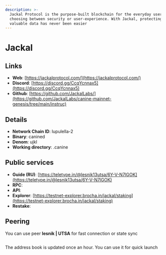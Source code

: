 ```yaml
---
description: >-
  Jackal Protocol is the purpose-built blockchain for the everyday user. No more
  choosing between security or user-experience. With Jackal, protecting your
  valuable data has never been easier
---
```


# Jackal

## Links

* **Web**: [https://jackalprotocol.com/](https://jackalprotocol.com/)
* **Discord**: [https://discord.gg/CcqYcnnax5](https://discord.gg/CcqYcnnax5)
* **Github**: [https://github.com/JackalLabs/](https://github.com/JackalLabs/canine-mainnet-genesis/tree/main/instruc)

## **Details**

* **Network Chain ID**: lupulella-2
* **Binary**: canined
* **Denom**: ujkl
* **Working directory**: .canine

## Public services

* **Guide (RU)**: [https://teletype.in/@lesnik13utsa/6Y-V-N7lGOK](https://teletype.in/@lesnik13utsa/6Y-V-N7lGOK)
* **RPC**:&#x20;
* **API**:&#x20;
* **Explorer**: [https://testnet-explorer.brocha.in/jackal/staking](https://testnet-explorer.brocha.in/jackal/staking)
* **Restake**:&#x20;

## Peering

You can use peer **lesnik | UTSA** for fast connection or state sync

```shell
```

The address book is updated once an hour. You can use it for quick launch

<pre class="language-shell"><code class="lang-shell"><strong>
</strong></code></pre>

